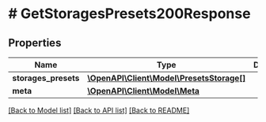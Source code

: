 # # GetStoragesPresets200Response

## Properties

Name | Type | Description | Notes
------------ | ------------- | ------------- | -------------
**storages_presets** | [**\OpenAPI\Client\Model\PresetsStorage[]**](PresetsStorage.md) |  |
**meta** | [**\OpenAPI\Client\Model\Meta**](Meta.md) |  |

[[Back to Model list]](../../README.md#models) [[Back to API list]](../../README.md#endpoints) [[Back to README]](../../README.md)
